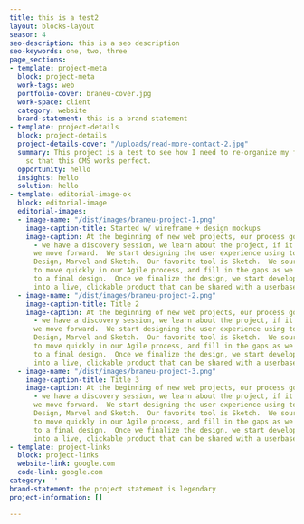 ```yaml
---
title: this is a test2
layout: blocks-layout
season: 4
seo-description: this is a seo description
seo-keywords: one, two, three
page_sections:
- template: project-meta
  block: project-meta
  work-tags: web
  portfolio-cover: braneu-cover.jpg
  work-space: client
  category: website
  brand-statement: this is a brand statement
- template: project-details
  block: project-details
  project-details-cover: "/uploads/read-more-contact-2.jpg"
  summary: This project is a test to see how I need to re-organize my front matter
    so that this CMS works perfect.
  opportunity: hello
  insights: hello
  solution: hello
- template: editorial-image-ok
  block: editorial-image
  editorial-images:
  - image-name: "/dist/images/braneu-project-1.png"
    image-caption-title: Started w/ wireframe + design mockups
    image-caption: At the beginning of new web projects, our process goes like this
      - we have a discovery session, we learn about the project, if it’s a good fit,
      we move forward.  We start designing the user experience using tools like Adobe
      Design, Marvel and Sketch.  Our favorite tool is Sketch.  We source stock photography
      to move quickly in our Agile process, and fill in the gaps as we get closer
      to a final design.  Once we finalize the design, we start developing the mockups
      into a live, clickable product that can be shared with a userbase.
  - image-name: "/dist/images/braneu-project-2.png"
    image-caption-title: Title 2
    image-caption: At the beginning of new web projects, our process goes like this
      - we have a discovery session, we learn about the project, if it’s a good fit,
      we move forward.  We start designing the user experience using tools like Adobe
      Design, Marvel and Sketch.  Our favorite tool is Sketch.  We source stock photography
      to move quickly in our Agile process, and fill in the gaps as we get closer
      to a final design.  Once we finalize the design, we start developing the mockups
      into a live, clickable product that can be shared with a userbase.
  - image-name: "/dist/images/braneu-project-3.png"
    image-caption-title: Title 3
    image-caption: At the beginning of new web projects, our process goes like this
      - we have a discovery session, we learn about the project, if it’s a good fit,
      we move forward.  We start designing the user experience using tools like Adobe
      Design, Marvel and Sketch.  Our favorite tool is Sketch.  We source stock photography
      to move quickly in our Agile process, and fill in the gaps as we get closer
      to a final design.  Once we finalize the design, we start developing the mockups
      into a live, clickable product that can be shared with a userbase.
- template: project-links
  block: project-links
  website-link: google.com
  code-link: google.com
category: ''
brand-statement: the project statement is legendary
project-information: []

---
```

